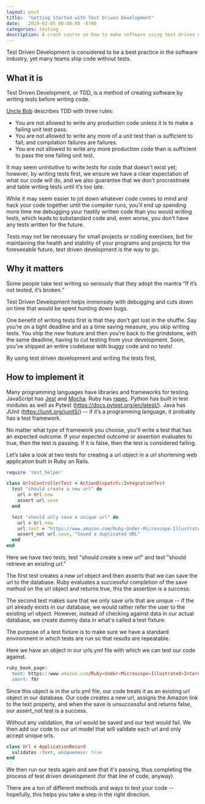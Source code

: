 ```yaml
---
layout: post
title:  "Getting Started with Test Driven Development"
date:   2019-02-05 00:00:00 -0700
categories: testing
description: A crash course on how to make software using test driven development.
---
```

Test Driven Development is considered to be a best practice in the software industry, yet many teams ship code without tests.

## What it is
Test Driven Development, or TDD, is a method of creating software by writing tests before writing code.

[Uncle Bob](https://www.youtube.com/watch?v=qkblc5WRn-U) describes TDD with three rules:
* You are not allowed to write any production code unless it is to make a failing unit test pass.
* You are not allowed to write any more of a unit test than is sufficient to fail; and compilation failures are failures.
* You are not allowed to write any more production code than is sufficient to pass the one failing unit test.

It may seem unintuitive to write tests for code that doesn't exist yet; however, by writing tests first, we ensure we have a clear expectation of what our code will do, and we also guarantee that we don’t procrastinate and table writing tests until it’s too late.

While it may seem easier to jot down whatever code comes to mind and hack your code together until the compiler runs, you’ll end up spending more time me debugging your hastily written code than you would writing tests, which leads to substandard code and, even worse, you don't have any tests written for the future.

Tests may not be necessary for small projects or coding exercises, but for maintaining the health and stability of your programs and projects for the foreseeable future, test driven development is the way to go.

## Why it matters
Some people take test writing so seriously that they adopt the mantra “If it’s not tested, it’s broken.”

Test Driven Development helps immensely with debugging and cuts down on time that would be spent hunting down bugs.

One benefit of writing tests first is that they don’t get lost in the shuffle. Say you’re on a tight deadline and as a time saving measure, you skip writing tests. You ship the new feature and then you’re back to the grindstone, with the same deadline, having to cut testing from your development. Soon, you’ve shipped an entire codebase with buggy code and no tests!

By using test driven development and writing the tests first,

## How to implement it
Many programming languages have libraries and frameworks for testing. JavaScript has [Jest](https://jestjs.io/) and [Mocha](https://mochajs.org/). Ruby has [rspec](http://rspec.info/). Python has built in test modules as well as Pytest (https://docs.pytest.org/en/latest/). Java has JUnit (https://junit.org/junit5/) -- if it’s a programming language, it probably has a test framework.

No matter what type of framework you choose, you’ll write a test that has an expected outcome. If your expected outcome or assertion evaluates to true, then the test is passing. If it is false, then the test is considered failing.

Let’s take a look at two tests for creating a url object in a url shortening web application built in Ruby on Rails.

```ruby
require 'test_helper'

class UrlsControllerTest < ActionDispatch::IntegrationTest
  test "should create a new url" do
    url = Url.new
    assert url.save
  end

  test "should only save a unique url" do
    url = Url.new
    url.text = "https://www.amazon.com/Ruby-Under-Microscope-Illustrated-Internals/dp/1593275277"
    assert_not url.save, "Saved a duplicated URL"
  end
end
```

Here we have two tests, test "should create a new url" and test "should retrieve an existing url."

The first test creates a new url object and then asserts that we can save the url to the database. Ruby evaluates a successful completion of the save method on the url object and returns true, this the assertion is a success.

The second test makes sure that we only save urls that are unique -- if the url already exists in our database, we would rather refer the user to the existing url object. However, instead of checking against data in our actual database, we create dummy data in what's called a test fixture.

The purpose of a test fixture is to make sure we have a standard environment in which tests are run so that results are repeatable.

Here we have an object in our urls.yml file with which we can test our code against.

```ruby
ruby_book_page:
  text: https://www.amazon.com/Ruby-Under-Microscope-Illustrated-Internals/dp/1593275277
  short: f0r
```
Since this object is in the urls.yml file, our code treats it as an existing url object in our database. Our code creates a new url, assigns the Amazon link to the text property, and when the save is unsuccessful and returns false, our assert_not test is a success.

Without any validation, the url would be saved and our test would fail. We then add our code to our url model that will validate each url and only accept unique urls.

```ruby
class Url < ApplicationRecord
  validates :text, uniqueness: true
end

```

We then run our tests again and see that it's passing, thus completing the process of test driven development (for that line of code, anyway).

There are a ton of different  methods and ways to test your code -- hopefully, this helps you take a step in the right direction.
